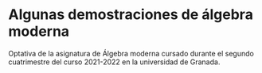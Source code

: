 # Algunas demostraciones de álgebra moderna  

Optativa de la asignatura de Álgebra moderna cursado durante el segundo cuatrimestre 
del curso 2021-2022 en la universidad de Granada.

